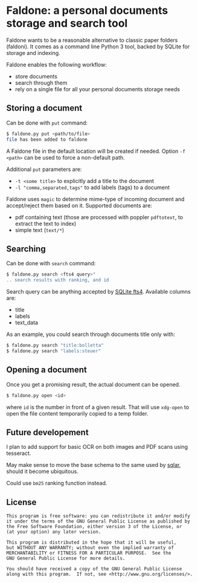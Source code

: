 # Faldone: a personal documents storage and search tool

Faldone wants to be a reasonable alternative to classic paper folders (faldoni).
It comes as a command line Python 3 tool, backed by SQLite for storage and indexing.

Faldone enables the following workflow:

- store documents
- search through them
- rely on a single file for all your personal documents storage needs

## Storing a document

Can be done with `put` command:

```sh
$ faldone.py put <path/to/file>
file has been added to faldone
```

A Faldone file in the default location will be created if needed. Option `-f <path>` can be used to force a non-default path.

Additional `put` parameters are:

- `-t <some title>` to explicitly add a title to the document
- `-l "comma,separated,tags"` to add labels (tags) to a document

Faldone uses `magic` to determine mime-type of incoming document and accept/reject them based on it. Supported documents are:

- pdf containing text (those are processed with poppler `pdftotext`, to extract the text to index)
- simple text (`text/*`)

## Searching

Can be done with `search` command:

```sh
$ faldone.py search <fts4 query>"
.. search results with ranking, and id
```

Search query can be anything accepted by [SQLite fts4](https://www.sqlite.org/fts3.html#full_text_index_queries). Available columns are:

- title
- labels
- text_data

As an example, you could search through documents title only with:

```sh
$ faldone.py search "title:bolletta"
$ faldone.py search "labels:steuer"
```

## Opening a document

Once you get a promising result, the actual document can be opened.

```sh
$ faldone.py open <id>
```

where `id` is the number in front of a given result. That will use `xdg-open` to open the file content temporarily copied to a temp folder.

## Future developement

I plan to add support for basic OCR on both images and PDF scans using tesseract.

May make sense to move the base schema to the same used by [sqlar](https://www.sqlite.org/sqlar/doc/trunk/README.md), should it become ubiquitous.

Could use `bm25` ranking function instead.

## License

```
This program is free software: you can redistribute it and/or modify
it under the terms of the GNU General Public License as published by
the Free Software Foundation, either version 3 of the License, or
(at your option) any later version.

This program is distributed in the hope that it will be useful,
but WITHOUT ANY WARRANTY; without even the implied warranty of
MERCHANTABILITY or FITNESS FOR A PARTICULAR PURPOSE.  See the
GNU General Public License for more details.

You should have received a copy of the GNU General Public License
along with this program.  If not, see <http://www.gnu.org/licenses/>.
```